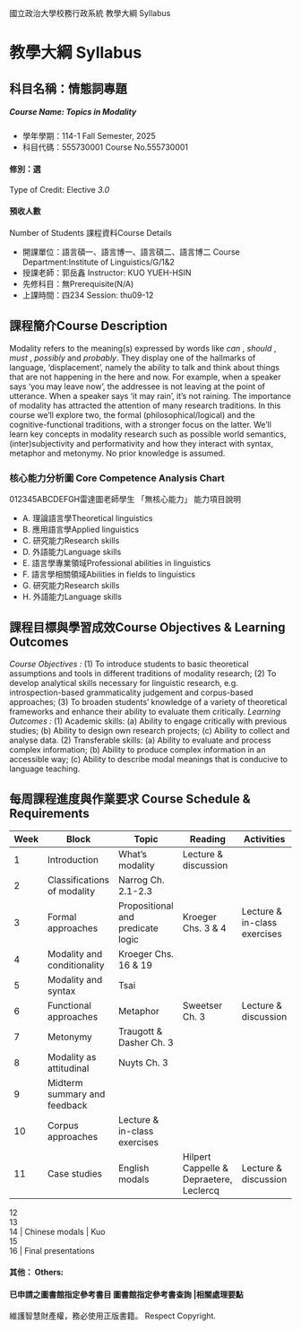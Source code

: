 國立政治大學校務行政系統 教學大綱 Syllabus
# 教學大綱 Syllabus
##  科目名稱：情態詞專題
#####  Course Name: Topics in Modality
  * 學年學期：114-1 Fall Semester, 2025 
  * 科目代碼：555730001 Course No.555730001
#### 修別：選
Type of Credit: Elective 
_3.0_
#### 預收人數
Number of Students
課程資料Course Details
  * 開課單位：語言碩一、語言博一、語言碩二、語言博二 Course Department:Institute of Linguistics/G/1&2 
  * 授課老師：郭岳鑫 Instructor: KUO YUEH-HSIN 
  * 先修科目：無Prerequisite(N/A)
  * 上課時間：四234 Session: thu09-12
##  課程簡介Course Description
Modality refers to the meaning(s) expressed by words like _can_ , _should_ , _must_ , _possibly_ and _probably_. They display one of the hallmarks of language, ‘displacement’, namely the ability to talk and think about things that are not happening in the here and now. For example, when a speaker says ‘you may leave now’, the addressee is not leaving at the point of utterance. When a speaker says ‘it may rain’, it’s not raining. The importance of modality has attracted the attention of many research traditions. In this course we’ll explore two, the formal (philosophical/logical) and the cognitive-functional traditions, with a stronger focus on the latter. We’ll learn key concepts in modality research such as possible world semantics, (inter)subjectivity and performativity and how they interact with syntax, metaphor and metonymy. No prior knowledge is assumed.
###  核心能力分析圖 Core Competence Analysis Chart
012345ABCDEFGH雷達圖老師學生
「無核心能力」 
能力項目說明
  * A. 理論語言學Theoretical linguistics
  * B. 應用語言學Applied linguistics
  * C. 研究能力Research skills
  * D. 外語能力Language skills
  * E. 語言學專業領域Professional abilities in linguistics
  * F. 語言學相關領域Abilities in fields to linguistics
  * G. 研究能力Research skills
  * H. 外語能力Language skills
##  課程目標與學習成效Course Objectives & Learning Outcomes 
_Course Objectives_ _:_
(1) To introduce students to basic theoretical assumptions and tools in different traditions of modality research;
(2) To develop analytical skills necessary for linguistic research, e.g. introspection-based grammaticality judgement and corpus-based approaches;
(3) To broaden students’ knowledge of a variety of theoretical frameworks and enhance their ability to evaluate them critically.
_Learning Outcomes_ _:_
(1) Academic skills:
(a) Ability to engage critically with previous studies; 
(b) Ability to design own research projects;
(c) Ability to collect and analyse data.
(2) Transferable skills:
(a) Ability to evaluate and process complex information;
(b) Ability to produce complex information in an accessible way;
(c) Ability to describe modal meanings that is conducive to language teaching.
##  每周課程進度與作業要求 Course Schedule & Requirements
Week |  Block |  Topic |  Reading |  Activities  
---|---|---|---|---  
1 |  Introduction |  What’s modality |  Lecture & discussion  
2 |  Classifications of modality |  Narrog Ch. 2.1-2.3  
3 |  Formal approaches |  Propositional and predicate logic |  Kroeger Chs. 3 & 4 |  Lecture & in-class exercises  
4 |  Modality and conditionality |  Kroeger Chs. 16 & 19  
5 |  Modality and syntax |  Tsai  
6 |  Functional approaches |  Metaphor |  Sweetser Ch. 3 |  Lecture & discussion  
7 |  Metonymy |  Traugott & Dasher Ch. 3  
8 |  Modality as attitudinal |  Nuyts Ch. 3  
9 |  Midterm summary and feedback  
10 |  Corpus approaches |  Lecture & in-class exercises  
11 |  Case studies |  English modals |  Hilpert Cappelle & Depraetere, Leclercq |  Lecture & discussion  
12  
13  
14 |  Chinese modals |  Kuo  
15  
16 |  Final presentations  
####  其他： Others:
####  已申請之圖書館指定參考書目  圖書館指定參考書查詢 |相關處理要點
維護智慧財產權，務必使用正版書籍。 Respect Copyright.